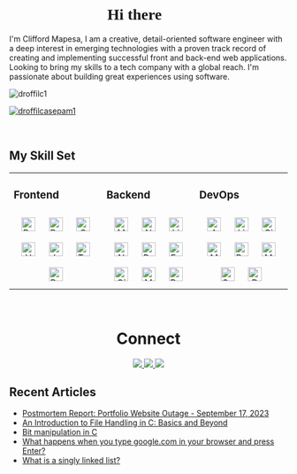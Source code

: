 

  <h1 style="font-family:script;" align="center"> Hi there 👋🏿  </h1>

  I'm Clifford Mapesa, I am a creative, detail-oriented software engineer with a deep interest in emerging technologies with a proven track record of creating and implementing successful front and back-end web applications. Looking to bring my skills to a tech company with a global reach. I'm passionate about building great experiences using software.

  <p align="left"> <img src="https://komarev.com/ghpvc/?username=droffilc1&label=Profile%20views&color=0e75b6&style=flat" alt="droffilc1" /> </p>

  <p align="left"> <a href="https://twitter.com/droffilcasepam1" target="blank"><img src="https://img.shields.io/twitter/follow/droffilcasepam1?logo=twitter&style=for-the-badge" alt="droffilcasepam1" /></a> </p>


  <br/>


  ## My Skill Set
  <table><tr><td valign="top" width="33%">



  ### Frontend
  <div align="center">
  <img style="margin: 10px" src="https://profilinator.rishav.dev/skills-assets/react-original-wordmark.svg" alt="React" height="25" />
  <img style="margin: 10px" src="https://profilinator.rishav.dev/skills-assets/bootstrap-plain.svg" alt="Bootstrap" height="25" />
  <img style="margin: 10px" src="https://profilinator.rishav.dev/skills-assets/css3-original-wordmark.svg" alt="CSS3" height="25" />
  <img style="margin: 10px" src="https://profilinator.rishav.dev/skills-assets/html5-original-wordmark.svg" alt="HTML5" height="25" />
  <img style="margin: 10px" src="https://profilinator.rishav.dev/skills-assets/javascript-original.svg" alt="JavaScript" height="25" />
  <img style="margin: 10px" src="https://profilinator.rishav.dev/skills-assets/typescript-original.svg" alt="TypeScript" height="25" />
  <img style="margin: 10px" src="https://profilinator.rishav.dev/skills-assets/redux-original.svg" alt="Redux" height="25" />
  </div>

  </td><td valign="top" width="33%">



  ### Backend
  <div align="center">

  <img style="margin: 10px" src="https://profilinator.rishav.dev/skills-assets/mongodb-original-wordmark.svg" alt="MongoDB" height="25" />
  <img style="margin: 10px" src="https://profilinator.rishav.dev/skills-assets/nodejs-original-wordmark.svg" alt="Node.js" height="25" />
  <img style="margin: 10px" src="https://profilinator.rishav.dev/skills-assets/linux-original.svg" alt="Linux" height="25" />
  <img style="margin: 10px" src="https://profilinator.rishav.dev/skills-assets/nginx-original.svg" alt="Nginx" height="25" />  
  <img style="margin: 10px" src="https://profilinator.rishav.dev/skills-assets/python-original.svg" alt="Python" height="25" />
  <img style="margin: 10px" src="https://profilinator.rishav.dev/skills-assets/express-original-wordmark.svg" alt="Express.js" height="25" />
  <img style="margin: 10px" src="https://profilinator.rishav.dev/skills-assets/git-scm-icon.svg" alt="Git" height="25" />
  <img style="margin: 10px" src="https://profilinator.rishav.dev/skills-assets/mysql-original-wordmark.svg" alt="MySQL" height="25" />
  <img style="margin: 10px" src="https://profilinator.rishav.dev/skills-assets/postgresql-original-wordmark.svg" alt="PostgreSQL" height="25" />

  </div>

  </td><td valign="top" width="33%">


  ### DevOps
  <div align="center">
    <img style="margin: 10px" src="https://profilinator.rishav.dev/skills-assets/amazonwebservices-original-wordmark.svg" alt="AWS" height="25" />
    <img style="margin: 10px" src="https://profilinator.rishav.dev/skills-assets/linux-original.svg" alt="Linux" height="25" />
    <img style="margin: 10px" src="https://profilinator.rishav.dev/skills-assets/git-scm-icon.svg" alt="Git" height="25" />
    <img style="margin: 10px" src="https://profilinator.rishav.dev/skills-assets/mongodb-original-wordmark.svg" alt="MongoDB" height="25" />    
    <img style="margin: 10px" src="https://profilinator.rishav.dev/skills-assets/postgresql-original-wordmark.svg" alt="PostgreSQL" height="25" />
    <img style="margin: 10px" src="https://profilinator.rishav.dev/skills-assets/mysql-original-wordmark.svg" alt="MySQL" height="25" />
    <img style="margin: 10px" src="https://profilinator.rishav.dev/skills-assets/apache_cassandra-icon.svg" alt="Cassandra" height="25" /> 
    <img style="margin: 10px" src="https://profilinator.rishav.dev/skills-assets/docker-original-wordmark.svg" alt="Docker" height="25" />
  </div>

  </td></tr></table>

  <br/>

  <h1 align="center">Connect</h1>

  <p align="center">
    <a href="https://cliffordmapesa.hashnode.dev/" target="_blank">
      <img src="https://img.shields.io/static/v1?label=|&message=BLOG&color=23555f&style=plastic&logo=hashnode&logo-color=white"/>
    </a>
    <a href="https://www.linkedin.com/in/clifford-mapesa-a98601216/" target="_blank">
      <img src="https://img.shields.io/static/v1?label=|&message=LINKED-IN&color=cdf998&style=plastic&logo=linkedin&logo-color=white"/>
    </a>
    <a href="https://twitter.com/droffilcasepam1" target="_blank">
      <img src="https://img.shields.io/static/v1?label=|&message=TWITTER&color=23555f&style=plastic&logo=twitter&logo-color=white"/>
    </a>
  </p>


  ## Recent Articles
  <!-- BLOG-POST-LIST:START -->
- [Postmortem Report: Portfolio Website Outage - September 17, 2023](https://cliffordmapesa.hashnode.dev/postmortem-report-portfolio-website-outage-september-17-2023)
- [An Introduction to File Handling in C: Basics and Beyond](https://cliffordmapesa.hashnode.dev/file-handling-in-c)
- [Bit manipulation in C](https://cliffordmapesa.hashnode.dev/bit-manipulation-in-c)
- [What happens when you type google.com in your browser and press Enter?](https://cliffordmapesa.hashnode.dev/what-happens-when-you-type-googlecom-in-your-browser-and-press-enter)
- [What is a singly linked list?](https://cliffordmapesa.hashnode.dev/what-is-a-singly-linked-list)
<!-- BLOG-POST-LIST:END -->  
